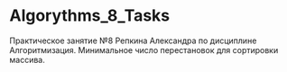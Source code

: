 # Algorythms_8_Tasks
Практическое занятие №8 Репкина Александра по дисциплине Алгоритмизация. Минимальное число перестановок для сортировки массива.
